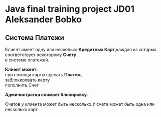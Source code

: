 # Java final training project JD01 Aleksander Bobko
 <h2>Система Платежи</h2>
<p>
	Клиент имеет одну или несколько <b>Кредитных Карт</b>,каждая из которых соответствует некоторому <b>Счету</b> <br />в системе платежей.
</p>
<p>
	<b>Клиент может:</b> <br />при помощи карты сделать <b>Платеж</b>, <br />заблокировать карту <br />пополнить Счет
</p>
<p>
	<b>Администратор снимает блокировку.</b>
</p>
<p>Счетов у клиента может быть несколько.У счета может быть одна или несколько карт.</p>